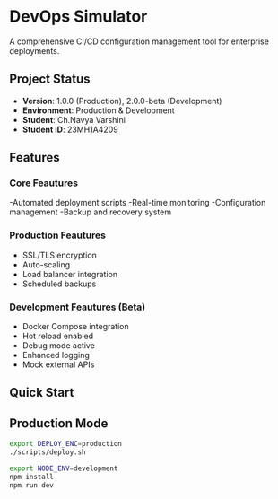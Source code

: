 # DevOps Simulator

A comprehensive CI/CD configuration management tool for enterprise deployments.

## Project Status
- **Version**: 1.0.0 (Production), 2.0.0-beta (Development)
- **Environment**: Production & Development
- **Student**: Ch.Navya Varshini
- **Student ID**: 23MH1A4209

## Features

### Core Feautures
-Automated deployment scripts
-Real-time monitoring
-Configuration management
-Backup and recovery system

### Production Feautures
- SSL/TLS encryption
- Auto-scaling
- Load balancer integration
- Scheduled backups

### Development Feautures (Beta)
- Docker Compose integration
- Hot reload enabled
- Debug mode active
- Enhanced logging
- Mock external APIs


## Quick Start

## Production Mode
```bash
export DEPLOY_ENC=production
./scripts/deploy.sh

export NODE_ENV=development
npm install
npm run dev


